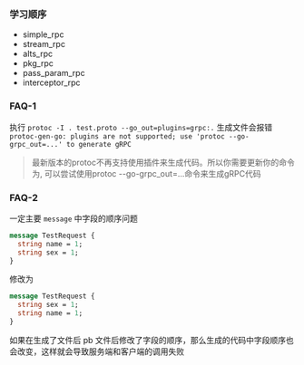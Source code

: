 ### 学习顺序
- simple_rpc
- stream_rpc
- alts_rpc
- pkg_rpc
- pass_param_rpc
- interceptor_rpc 

### FAQ-1
执行 `protoc -I . test.proto --go_out=plugins=grpc:.` 生成文件会报错 
`protoc-gen-go: plugins are not supported; use 'protoc --go-grpc_out=...' to generate gRPC`

> 最新版本的protoc不再支持使用插件来生成代码。所以你需要更新你的命令为, 可以尝试使用protoc --go-grpc_out=...命令来生成gRPC代码

### FAQ-2
一定主要 `message` 中字段的顺序问题

```protobuf
message TestRequest {
  string name = 1;
  string sex = 1;
}
````
修改为
```protobuf
message TestRequest {
  string sex = 1;
  string name = 1;
}
````
如果在生成了文件后 pb 文件后修改了字段的顺序，那么生成的代码中字段顺序也会改变，这样就会导致服务端和客户端的调用失败
